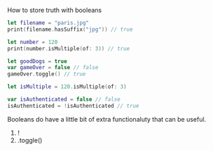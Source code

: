 How to store truth with booleans

``` Swift
let filename = "paris.jpg"
print(filename.hasSuffix("jpg")) // true

let number = 120
print(number.isMultiple(of: 3)) // true

```


``` Swift
let goodDogs = true
var gameOver = false // false
gameOver.toggle() // true

let isMultiple = 120.isMultiple(of: 3)

```

``` Swift
var isAuthenticated = false // false
isAuthenticated = !isAuthenticated // true
```

Booleans do have a little bit of extra
functionaluty that can be useful.
1. !
2. .toggle()
